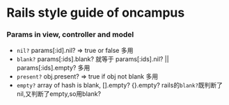 # Rails style guide of oncampus

### Params in view, controller and model

* `nil?` params[:id].nil? => true or false 多用
* `blank?` params[:ids].blank? 就等于 params[:ids].nil? || params[:ids].empty? 多用
* `present?` obj.present? => true if obj not blank 多用
* `empty?` array of hash is blank, [].empty? {}.empty? rails的`blank?`既判断了nil,又判断了empty,so用blank?
